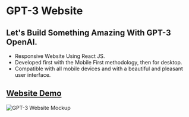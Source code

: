 # GPT-3 Website

## Let's Build Something Amazing With GPT-3 OpenAI.

- Responsive Website Using React JS.
- Developed first with the Mobile First methodology, then for desktop.
- Compatible with all mobile devices and with a beautiful and pleasant user interface.

## [Website Demo](https://alisamirali.github.io/gpt3-website/)

![GPT-3 Website Mockup](https://user-images.githubusercontent.com/62913154/183078069-92e82179-57c6-4608-b8e9-95aaeef54d80.png)
